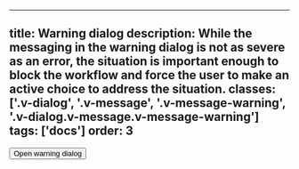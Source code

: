 <!--
 *              © 2025 Visa
 *
 * Licensed under the Apache License, Version 2.0 (the "License");
 * you may not use this file except in compliance with the License.
 * You may obtain a copy of the License at
 *
 *         http://www.apache.org/licenses/LICENSE-2.0
 *
 * Unless required by applicable law or agreed to in writing, software
 * distributed under the License is distributed on an "AS IS" BASIS,
 * WITHOUT WARRANTIES OR CONDITIONS OF ANY KIND, either express or implied.
 * See the License for the specific language governing permissions and
 * limitations under the License.
 *
 -->
---
title: Warning dialog
description: While the messaging in the warning dialog is not as severe as an error, the situation is important enough to block the workflow and force the user to make an active choice to address the situation. 
classes: ['.v-dialog', '.v-message', '.v-message-warning', '.v-dialog.v-message.v-message-warning']
tags: ['docs']
order: 3
---

<button class="v-button v-button-primary" onclick="window.warningDialog.showModal();">
  Open warning dialog
</button>
<dialog aria-describedby="warning-description" aria-labelledby="warning-title" aria-modal="true" class="v-dialog v-message v-message-warning" id="warningDialog" role="dialog">
  <div class="v-message-content v-pb-2 v-pr-2">
    <h2 class="v-dialog-header v-flex v-gap-6 v-align-items-center v-justify-content-start" id="warning-title">
      <svg aria-hidden="true" class="v-icon v-icon-visa v-icon-low v-message-icon" focusable="false" viewbox="0 0 24 24">
        <use href="#visa-warning-low">
        </use>
      </svg>
      <span>
        Warning title
      </span>
    </h2>
    <p id="warning-description">
      This is required text that describes the dialog title in more detail.
    </p>
    <div class="v-flex v-flex-wrap v-gap-8 v-pt-16 v-align-items-center v-justify-content-start">
      <button class="v-button v-button-primary" onclick="window.warningDialog.close();" type="button">
        Primary action
      </button>
    </div>
  </div>
  <button aria-label="close" class="v-button v-button-icon v-button-tertiary v-button-subtle v-button-small -v-mt-20 -v-ml-12 -v-mr-18" onclick="window.warningDialog.close();" type="button">
    <svg aria-hidden="true" class="v-icon v-icon-visa v-icon-tiny" focusable="false" viewbox="0 0 16 16">
      <use href="#visa-close-tiny">
      </use>
    </svg>
  </button>
</dialog>
